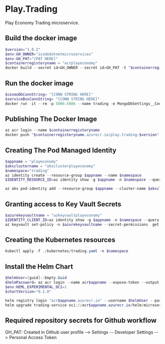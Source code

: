 # Play.Trading

Play Economy Trading microservice.

## Build the docker image

```powershell
$version="1.0.2"
$env:GH_OWNER="icodedotnetmicroservices"
$env:GH_PAT="[PAT HERE]"
$containerregisteryname = "acrplayeconomy"
docker build --secret id=GH_OWNER --secret id=GH_PAT -t "$containerregisteryname.azurecr.io/play.trading:$version"  .
```

## Run the docker image

```powershell
$cosmoDbConnString= "[CONN STRING HERE]"
$serviceBusConnString= "[CONN STRING HERE]"
docker run -it --rm -p 5006:5006 --name trading -e MongoDbSettings__ConnectionString=$cosmoDbConnString -e ServiceBusSettings__ConnectionString=$serviceBusConnString -e ServiceSettings__MessageBroker="SERVICEBUS" play.trading:$version
```

## Publishing The Docker Image

```powershell
az acr login --name $containerregisteryname
docker push "$containerregisteryname.azurecr.io/play.trading:$version"
```

## Creating The Pod Managed Identity

```powershell
$appname = "playeconomy"
$aksclustername = "aksclusterplayeconomy"
$namespace="trading"
az identity create --resource-group $appname --name $namespace
$IDENTITY_RESOURCE_ID=az identity show -g $appname -n $namespace --query id -otsv

az aks pod-identity add --resource-group $appname --cluster-name $aksclustername --namespace $namespace --name $namespace --identity-resource-id $IDENTITY_RESOURCE_ID
```

## Granting access to Key Vault Secrets

```powershell
$azurekeyvaultname = "azkeyvaultplayeconomy"
$IDENTITY_CLIENT_ID=az identity show -g $appname -n $namespace --query clientId -otsv
az keyvault set-policy -n $azurekeyvaultname --secret-permissions  get list --spn $IDENTITY_CLIENT_ID

```

## Creating the Kubernetes resources

```powershell
kubectl apply -f ./kubernetes/trading.yaml -n $namespace
```

## Install the Helm Chart
```powershell
$helmUser=[guid]::Empty.Guid
$helmPassword= az acr login --name acr$appname --expose-token --output tsv --query accessToken
$env:HEML_EXPERIMENTAL_OCI=1
$chartVersion="0.1.0"

helm registry login "acr$appname.azurecr.io" --username $helmUser --password $helmPassword
helm upgrade trading-service oci://acr$appname.azurecr.io/helm/microservice --version $chartVersion -f .\helm\values.yaml -n $namespace --install
```
## Required repository secrets for Github workflow
GH_PAT: Created in Github user profile --> Settings -- Developer Settings --> Personal Access Token